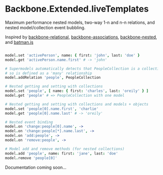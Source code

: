 # Backbone.Extended.liveTemplates

Maximum performance nested models, two-way 1-n and n-n relations, and nested model/collection event bubbling.

Inspired by [backbone-relational](https://github.com/PaulUithol/Backbone-relational),
[backbone-associations](http://dhruvaray.github.io/backbone-associations/),
[backbone-nested](https://github.com/afeld/backbone-nested), and
[batman.js](http://batmanjs.com/)

```coffeescript

model.set 'activePerson', name: { first: 'john', last: 'doe' }
model.get 'activePerson.name.first' # -> 'john'

# Supermodels automatically detects that PeopleCollection is a collection
# so is defined as a 'many' relationship
model.addRelation 'people', PeopleCollection

# Nested getting and setting with collections
model.set 'people', [ name: { first: 'charles', last: 'oreily' } ]
model.get 'people' # => PeopleCollection with one model

# Nested getting and setting with collections and models + objects
model.set 'people[0].name.first', 'charlie'
model.get 'people[0].name.last' # -> 'oreily'

# Nested event binding
model.on 'change:people[0].name', ->
model.on 'change:people[*].name.last', ->
model.on 'add:people', ->
model.on 'remove:people', ->

# Model add and remove methods (for nested collections)
model.add 'people', name: first: 'jane', last: 'doe'
model.remove 'people[0]'

```

Documentation coming soon...
